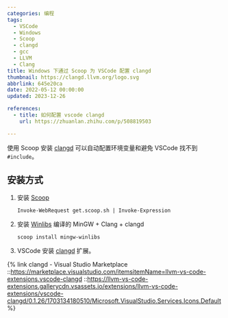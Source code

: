 ```yaml
---
categories: 编程
tags:
  - VSCode
  - Windows
  - Scoop
  - clangd
  - gcc
  - LLVM
  - Clang
title: Windows 下通过 Scoop 为 VSCode 配置 clangd
thumbnail: https://clangd.llvm.org/logo.svg
abbrlink: 645e20ca
date: 2022-05-12 00:00:00
updated: 2023-12-26

references:
  - title: 如何配置 vscode clangd
    url: https://zhuanlan.zhihu.com/p/508819503

---
```


使用 Scoop 安装 [clangd](https://clangd.llvm.org/) 可以自动配置环境变量和避免 VSCode 找不到 `#include`。

<!-- more -->

## 安装方式

1. 安装 [Scoop](https://scoop.sh/)

    ```shell
    Invoke-WebRequest get.scoop.sh | Invoke-Expression
    ```

1. 安装 [Winlibs](https://winlibs.com/) 编译的 MinGW + Clang + clangd

    ```shell
    scoop install mingw-winlibs
    ```

1. VSCode 安装 [clangd](https://marketplace.visualstudio.com/items?itemName=llvm-vs-code-extensions.vscode-clangd) 扩展。

{% link
clangd - Visual Studio Marketplace
::https://marketplace.visualstudio.com/itemsitemName=llvm-vs-code-extensions.vscode-clangd
::https://llvm-vs-code-extensions.gallerycdn.vsassets.io/extensions/llvm-vs-code-extensions/vscode-clangd/0.1.26/1703134180510/Microsoft.VisualStudio.Services.Icons.Default
%}
